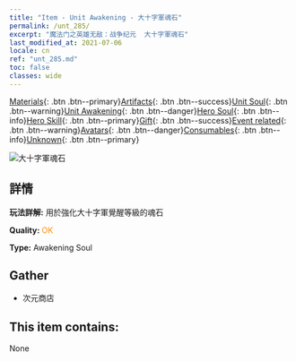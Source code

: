 ```yaml
---
title: "Item - Unit Awakening - 大十字軍魂石"
permalink: /unt_285/
excerpt: "魔法门之英雄无敌：战争纪元  大十字軍魂石"
last_modified_at: 2021-07-06
locale: cn
ref: "unt_285.md"
toc: false
classes: wide
---
```

 [Materials](/ItemsCN/){: .btn .btn--primary}[Artifacts](/ItemsCN/Artifacts/){: .btn .btn--success}[Unit Soul](/ItemsCN/UnitSoul/){: .btn .btn--warning}[Unit Awakening](/ItemsCN/UnitAwakening/){: .btn .btn--danger}[Hero Soul](/ItemsCN/HeroSoul/){: .btn .btn--info}[Hero Skill](/ItemsCN/HeroSkill/){: .btn .btn--primary}[Gift](/ItemsCN/Gift/){: .btn .btn--success}[Event related](/ItemsCN/Events/){: .btn .btn--warning}[Avatars](/ItemsCN/Avatars/){: .btn .btn--danger}[Consumables](/ItemsCN/Consumables/){: .btn .btn--info}[Unknown](/ItemsCN/Unknown/){: .btn .btn--primary}

 ![大十字軍魂石](/images/u/tia_shizijun.jpg)

## 詳情
 **玩法詳解:** 用於強化大十字軍覺醒等級的魂石

 **Quality:** <span style="color: #FF8C00">OK</span>

 **Type:** Awakening Soul

## Gather

*    次元商店 

## This item contains:

  None

